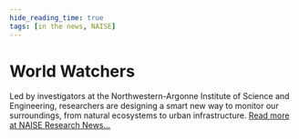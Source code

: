 ```yaml
---
hide_reading_time: true
tags: [in the news, NAISE]
---
```



# World Watchers

Led by investigators at the Northwestern-Argonne Institute of Science and Engineering, researchers are designing a smart new way to monitor our surroundings, from natural ecosystems to urban infrastructure.  [Read more at NAISE Research News...](https://www.research.northwestern.edu/world-watchers/)